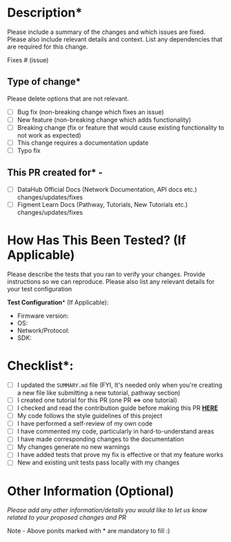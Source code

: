 # Description*

Please include a summary of the changes and which issues are fixed. Please also include relevant details and context. List any dependencies that are required for this change.

Fixes # (issue)

## Type of change*

Please delete options that are not relevant.

- [ ] Bug fix (non-breaking change which fixes an issue)
- [ ] New feature (non-breaking change which adds functionality)
- [ ] Breaking change (fix or feature that would cause existing functionality to not work as expected)
- [ ] This change requires a documentation update
- [ ] Typo fix

## This PR created for* - 
- [ ] DataHub Official Docs (Network Documentation, API docs etc.) changes/updates/fixes
- [ ] Figment Learn Docs (Pathway, Tutorials, New Tutorials etc.) changes/updates/fixes

# How Has This Been Tested? (If Applicable)

Please describe the tests that you ran to verify your changes. Provide instructions so we can reproduce. Please also list any relevant details for your test configuration

**Test Configuration*** (If Applicable):
* Firmware version:
* OS:
* Network/Protocol:
* SDK:

# Checklist*:

- [ ] I updated the `SUMMARY.md` file (FYI, It's needed only when you're creating a new file like submitting a new tutorial, pathway section)
- [ ] I created one tutorial for this PR (one PR <=> one tutorial)
- [ ] I checked and read the contribution guide before making this PR [**HERE**](https://docs.google.com/document/d/13LWLrWzZ34M0ldWGeDANcWxw9nEWk3AX3VwXRBIOs1M/edit)  
- [ ] My code follows the style guidelines of this project
- [ ] I have performed a self-review of my own code
- [ ] I have commented my code, particularly in hard-to-understand areas
- [ ] I have made corresponding changes to the documentation
- [ ] My changes generate no new warnings
- [ ] I have added tests that prove my fix is effective or that my feature works
- [ ] New and existing unit tests pass locally with my changes

# Other Information (Optional)
*Please add any other information/details you would like to let us know related to your proposed changes and PR*

Note - Above ponits marked with * are mandatory to fill :)
